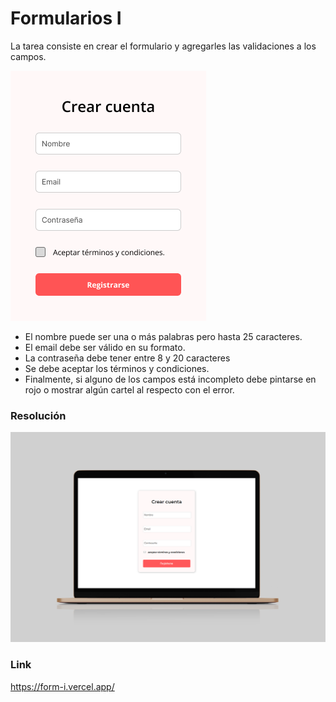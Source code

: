 
# Formularios I

La tarea consiste en crear el formulario y agregarles las validaciones a los campos.

![Preview](https://github.com/soymilidev/FE-II/blob/main/C12/C12-Mesa/img/img-form-consigna.png)

- El nombre puede ser una o más palabras pero hasta 25 caracteres.
- El email debe ser válido en su formato.
- La contraseña debe tener entre 8 y 20 caracteres
- Se debe aceptar los términos y condiciones.
- Finalmente, si alguno de los campos está incompleto debe pintarse en rojo o mostrar algún cartel al respecto con el error.


### Resolución
![Preview](https://github.com/soymilidev/FE-II/blob/main/C12/C12-Mesa/img/img-form.png)

### Link
https://form-i.vercel.app/